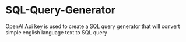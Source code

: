 # SQL-Query-Generator
OpenAI Api key is used to create a SQL query generator that will convert simple english language  text to SQL query
